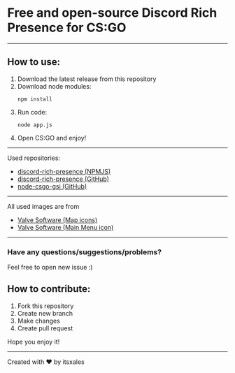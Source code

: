 # Free and open-source Discord Rich Presence for CS:GO

---
## How to use:
1. Download the latest release from this repository
2. Download node modules:
    ```shell
    npm install
    ```
3. Run code:
    ```shell
    node app.js
    ```
4. Open CS:GO and enjoy!
---
Used repositories:
- [discord-rich-presence (NPMJS)](https://www.npmjs.com/package/discord-rich-presence)
- [discord-rich-presence (GitHub)](https://github.com/devsnek/discord-rich-presence)
- [node-csgo-gsi (GitHub)](https://github.com/ShaunLWM/node-csgo-gsi)

---
All used images are from
- [Valve Software (Map icons)](https://developer.valvesoftware.com/wiki/Counter-Strike:_Global_Offensive/Maps)
- [Valve Software (Main Menu icon)](https://developer.valvesoftware.com/wiki/Counter-Strike:_Global_Offensive)
---
### Have any questions/suggestions/problems?
Feel free to open new issue :)

## How to contribute:
1. Fork this repository
2. Create new branch
3. Make changes
4. Create pull request

Hope you enjoy it!

---

Created with ❤️ by itsxales